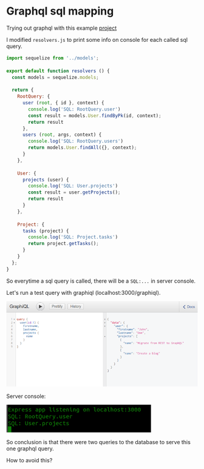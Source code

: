 # Graphql sql mapping

Trying out graphql with this example [project](https://github.com/amaurymartiny/graphql-example)

I modified `resolvers.js` to print some info on console for each called sql query.

```js
import sequelize from '../models';

export default function resolvers () {
  const models = sequelize.models;

  return {
    RootQuery: {
      user (root, { id }, context) {
        console.log('SQL: RootQuery.user')
        const result = models.User.findByPk(id, context);
        return result
      },
      users (root, args, context) {
        console.log('SQL: RootQuery.users')
        return models.User.findAll({}, context);
      }
    },

    User: {
      projects (user) {
        console.log('SQL: User.projects')
        const result = user.getProjects();
        return result
      }
    },

    Project: {
      tasks (project) {
        console.log('SQL: Project.tasks')
        return project.getTasks();
      }
    }
  };
}
```

So everytime a sql query is called, there will be a `SQL:...` in server console.

Let's run a test query with graphiql (localhost:3000/graphiql).

![example_query.png](example_query.png)

Server console:

![example_consolelog.png](example_consolelog.png)

So conclusion is that there were two queries to the database to serve this one graphql query.

How to avoid this?

